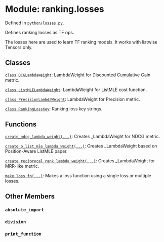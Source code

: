 <div itemscope itemtype="http://developers.google.com/ReferenceObject">
<meta itemprop="name" content="ranking.losses" />
<meta itemprop="path" content="Stable" />
<meta itemprop="property" content="absolute_import"/>
<meta itemprop="property" content="division"/>
<meta itemprop="property" content="print_function"/>
</div>

# Module: ranking.losses



Defined in [`python/losses.py`](https://github.com/tensorflow/ranking/tree/master/tensorflow_ranking/python/losses.py).

Defines ranking losses as TF ops.

The losses here are used to learn TF ranking models. It works with listwise
Tensors only.<!-- Placeholder for "Used in" -->



## Classes

[`class DCGLambdaWeight`](../ranking/losses/DCGLambdaWeight.md): LambdaWeight for Discounted Cumulative Gain metric.

[`class ListMLELambdaWeight`](../ranking/losses/ListMLELambdaWeight.md): LambdaWeight for ListMLE cost function.

[`class PrecisionLambdaWeight`](../ranking/losses/PrecisionLambdaWeight.md): LambdaWeight for Precision metric.

[`class RankingLossKey`](../ranking/losses/RankingLossKey.md): Ranking loss key strings.

## Functions

[`create_ndcg_lambda_weight(...)`](../ranking/losses/create_ndcg_lambda_weight.md): Creates _LambdaWeight for NDCG metric.

[`create_p_list_mle_lambda_weight(...)`](../ranking/losses/create_p_list_mle_lambda_weight.md): Creates _LambdaWeight based on Position-Aware ListMLE paper.

[`create_reciprocal_rank_lambda_weight(...)`](../ranking/losses/create_reciprocal_rank_lambda_weight.md): Creates _LambdaWeight for MRR-like metric.

[`make_loss_fn(...)`](../ranking/losses/make_loss_fn.md): Makes a loss function using a single loss or multiple losses.

## Other Members

<h3 id="absolute_import"><code>absolute_import</code></h3>

<h3 id="division"><code>division</code></h3>

<h3 id="print_function"><code>print_function</code></h3>

